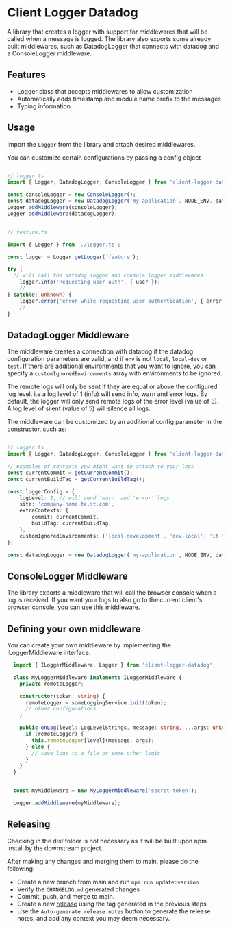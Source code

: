 # Client Logger Datadog

A library that creates a logger with support for middlewares that will be
called when a message is logged.
The library also exports some already built middlewares, such as
DatadogLogger that connects with datadog and a ConsoleLogger middleware.

## Features

* Logger class that accepts middlewares to allow customization
* Automatically adds timestamp and module name prefix to the messages
* Typing information

## Usage

Import the `Logger` from the library and attach desired middlewares.

You can customize certain configurations by passing a config object

```TypeScript

// logger.ts
import { Logger, DatadogLogger, ConsoleLogger } from 'client-logger-datadog';

const consoleLogger = new ConsoleLogger();
const datadogLogger = new DatadogLogger('my-application', NODE_ENV, datadogKey);
Logger.addMiddleware(consoleLogger);
Logger.addMiddleware(datadogLogger);


// feature.ts

import { Logger } from './logger.ts';

const logger = Logger.getLogger('feature');

try {
  // will call the datadog logger and console logger middlewares
    logger.info('Requesting user auth', { user });
    //
} catch(e: unknown) {
    logger.error('error while requesting user authentication', { error, user });
    //
}

```

## DatadogLogger Middleware

The middleware creates a connection with datadog if the datadog configuration
parameters are valid, and if `env` is not `local`, `local-dev` or `test`.
If there are additional environments that you want to ignore, you can specify
a `customIgnoredEnvironments` array with environments to be ignored.

The remote logs will only be sent if they are equal or above the configured
log level. i.e a log level of 1 (info) will send info, warn and error logs.
By default, the logger will only send remote logs of
the error level (value of 3). A log level of silent (value of 5)
will silence all logs.

The middleware can be customized by an additional config parameter
in the constructor, such as:

```TypeScript

// logger.ts
import { Logger, DatadogLogger, ConsoleLogger } from 'client-logger-datadog';

// examples of contexts you might want to attach to your logs
const currentCommit = getCurrentCommit();
const currentBuildTag = getCurrentBuildTag();

const loggerConfig = {
    logLevel: 2, // will send 'warn' and 'error' logs 
    site: 'company-name.te.st.com',
    extraContexts: {
        commit: currentCommit,
        buildTag: currentBuildTag,
    },
    customIgnoredEnvironments: ['local-development', 'dev-local', 'it-test'],
};

const datadogLogger = new DatadogLogger('my-application', NODE_ENV, datadogKey, loggerConfig);
```

## ConsoleLogger Middleware

The library exports a middleware that will call the browser console
when a log is received. If you want your logs to also
go to the current client's browser console,
you can use this middleware.

## Defining your own middleware

You can create your own middleware by implementing the ILoggerMiddleware interface.

```TypeScript
  import { ILoggerMiddleware, Logger } from 'client-logger-datadog';

  class MyLoggerMiddleware implements ILoggerMiddleware {
    private remoteLogger;

    constructor(token: string) {
      remoteLogger = someLoggingService.init(token);
      // other configurations
    }

    public onLog(level: LogLevelStrings, message: string, ...args: unknown[]): void {
      if (remoteLogger) {
        this.remoteLogger[level](message, args);
      } else {
        // save logs to a file or some other logic
      }
    }
  }


  const myMiddleware = new MyLoggerMiddleware('secret-token');

  Logger.addMiddleware(myMiddleware);
```

## Releasing

Checking in the dist folder is not necessary as it will be built upon
npm install by the downstream project.

After making any changes and merging them to main, please do the following:

* Create a new branch from main and run `npm run update:version`
* Verify the `CHANGELOG.md` generated changes
* Commit, push, and merge to main.
* Create a new
  [release](https://github.com/nrccua/client-logger-datadog/releases/new) using
  the tag generated in the previous steps
* Use the `Auto-generate release notes` button to generate the release notes,
  and add any context you may deem necessary.
